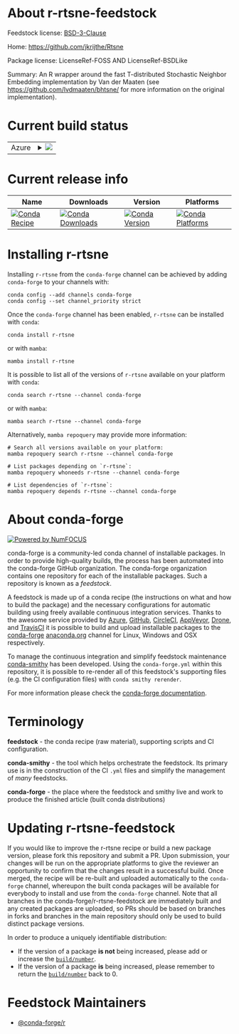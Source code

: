 About r-rtsne-feedstock
=======================

Feedstock license: [BSD-3-Clause](https://github.com/conda-forge/r-rtsne-feedstock/blob/main/LICENSE.txt)

Home: https://github.com/jkrijthe/Rtsne

Package license: LicenseRef-FOSS AND LicenseRef-BSDLike

Summary: An R wrapper around the fast T-distributed Stochastic Neighbor Embedding implementation by Van der Maaten  (see <https://github.com/lvdmaaten/bhtsne/> for more information on the original implementation).

Current build status
====================


<table>
    
  <tr>
    <td>Azure</td>
    <td>
      <details>
        <summary>
          <a href="https://dev.azure.com/conda-forge/feedstock-builds/_build/latest?definitionId=1577&branchName=main">
            <img src="https://dev.azure.com/conda-forge/feedstock-builds/_apis/build/status/r-rtsne-feedstock?branchName=main">
          </a>
        </summary>
        <table>
          <thead><tr><th>Variant</th><th>Status</th></tr></thead>
          <tbody><tr>
              <td>linux_64_r_base4.4</td>
              <td>
                <a href="https://dev.azure.com/conda-forge/feedstock-builds/_build/latest?definitionId=1577&branchName=main">
                  <img src="https://dev.azure.com/conda-forge/feedstock-builds/_apis/build/status/r-rtsne-feedstock?branchName=main&jobName=linux&configuration=linux%20linux_64_r_base4.4" alt="variant">
                </a>
              </td>
            </tr><tr>
              <td>linux_64_r_base4.5</td>
              <td>
                <a href="https://dev.azure.com/conda-forge/feedstock-builds/_build/latest?definitionId=1577&branchName=main">
                  <img src="https://dev.azure.com/conda-forge/feedstock-builds/_apis/build/status/r-rtsne-feedstock?branchName=main&jobName=linux&configuration=linux%20linux_64_r_base4.5" alt="variant">
                </a>
              </td>
            </tr><tr>
              <td>linux_aarch64_r_base4.4</td>
              <td>
                <a href="https://dev.azure.com/conda-forge/feedstock-builds/_build/latest?definitionId=1577&branchName=main">
                  <img src="https://dev.azure.com/conda-forge/feedstock-builds/_apis/build/status/r-rtsne-feedstock?branchName=main&jobName=linux&configuration=linux%20linux_aarch64_r_base4.4" alt="variant">
                </a>
              </td>
            </tr><tr>
              <td>linux_aarch64_r_base4.5</td>
              <td>
                <a href="https://dev.azure.com/conda-forge/feedstock-builds/_build/latest?definitionId=1577&branchName=main">
                  <img src="https://dev.azure.com/conda-forge/feedstock-builds/_apis/build/status/r-rtsne-feedstock?branchName=main&jobName=linux&configuration=linux%20linux_aarch64_r_base4.5" alt="variant">
                </a>
              </td>
            </tr><tr>
              <td>linux_ppc64le_r_base4.4</td>
              <td>
                <a href="https://dev.azure.com/conda-forge/feedstock-builds/_build/latest?definitionId=1577&branchName=main">
                  <img src="https://dev.azure.com/conda-forge/feedstock-builds/_apis/build/status/r-rtsne-feedstock?branchName=main&jobName=linux&configuration=linux%20linux_ppc64le_r_base4.4" alt="variant">
                </a>
              </td>
            </tr><tr>
              <td>linux_ppc64le_r_base4.5</td>
              <td>
                <a href="https://dev.azure.com/conda-forge/feedstock-builds/_build/latest?definitionId=1577&branchName=main">
                  <img src="https://dev.azure.com/conda-forge/feedstock-builds/_apis/build/status/r-rtsne-feedstock?branchName=main&jobName=linux&configuration=linux%20linux_ppc64le_r_base4.5" alt="variant">
                </a>
              </td>
            </tr><tr>
              <td>osx_64_r_base4.4</td>
              <td>
                <a href="https://dev.azure.com/conda-forge/feedstock-builds/_build/latest?definitionId=1577&branchName=main">
                  <img src="https://dev.azure.com/conda-forge/feedstock-builds/_apis/build/status/r-rtsne-feedstock?branchName=main&jobName=osx&configuration=osx%20osx_64_r_base4.4" alt="variant">
                </a>
              </td>
            </tr><tr>
              <td>osx_64_r_base4.5</td>
              <td>
                <a href="https://dev.azure.com/conda-forge/feedstock-builds/_build/latest?definitionId=1577&branchName=main">
                  <img src="https://dev.azure.com/conda-forge/feedstock-builds/_apis/build/status/r-rtsne-feedstock?branchName=main&jobName=osx&configuration=osx%20osx_64_r_base4.5" alt="variant">
                </a>
              </td>
            </tr><tr>
              <td>osx_arm64_r_base4.4</td>
              <td>
                <a href="https://dev.azure.com/conda-forge/feedstock-builds/_build/latest?definitionId=1577&branchName=main">
                  <img src="https://dev.azure.com/conda-forge/feedstock-builds/_apis/build/status/r-rtsne-feedstock?branchName=main&jobName=osx&configuration=osx%20osx_arm64_r_base4.4" alt="variant">
                </a>
              </td>
            </tr><tr>
              <td>osx_arm64_r_base4.5</td>
              <td>
                <a href="https://dev.azure.com/conda-forge/feedstock-builds/_build/latest?definitionId=1577&branchName=main">
                  <img src="https://dev.azure.com/conda-forge/feedstock-builds/_apis/build/status/r-rtsne-feedstock?branchName=main&jobName=osx&configuration=osx%20osx_arm64_r_base4.5" alt="variant">
                </a>
              </td>
            </tr><tr>
              <td>win_64_r_base4.4</td>
              <td>
                <a href="https://dev.azure.com/conda-forge/feedstock-builds/_build/latest?definitionId=1577&branchName=main">
                  <img src="https://dev.azure.com/conda-forge/feedstock-builds/_apis/build/status/r-rtsne-feedstock?branchName=main&jobName=win&configuration=win%20win_64_r_base4.4" alt="variant">
                </a>
              </td>
            </tr><tr>
              <td>win_64_r_base4.5</td>
              <td>
                <a href="https://dev.azure.com/conda-forge/feedstock-builds/_build/latest?definitionId=1577&branchName=main">
                  <img src="https://dev.azure.com/conda-forge/feedstock-builds/_apis/build/status/r-rtsne-feedstock?branchName=main&jobName=win&configuration=win%20win_64_r_base4.5" alt="variant">
                </a>
              </td>
            </tr>
          </tbody>
        </table>
      </details>
    </td>
  </tr>
</table>

Current release info
====================

| Name | Downloads | Version | Platforms |
| --- | --- | --- | --- |
| [![Conda Recipe](https://img.shields.io/badge/recipe-r--rtsne-green.svg)](https://anaconda.org/conda-forge/r-rtsne) | [![Conda Downloads](https://img.shields.io/conda/dn/conda-forge/r-rtsne.svg)](https://anaconda.org/conda-forge/r-rtsne) | [![Conda Version](https://img.shields.io/conda/vn/conda-forge/r-rtsne.svg)](https://anaconda.org/conda-forge/r-rtsne) | [![Conda Platforms](https://img.shields.io/conda/pn/conda-forge/r-rtsne.svg)](https://anaconda.org/conda-forge/r-rtsne) |

Installing r-rtsne
==================

Installing `r-rtsne` from the `conda-forge` channel can be achieved by adding `conda-forge` to your channels with:

```
conda config --add channels conda-forge
conda config --set channel_priority strict
```

Once the `conda-forge` channel has been enabled, `r-rtsne` can be installed with `conda`:

```
conda install r-rtsne
```

or with `mamba`:

```
mamba install r-rtsne
```

It is possible to list all of the versions of `r-rtsne` available on your platform with `conda`:

```
conda search r-rtsne --channel conda-forge
```

or with `mamba`:

```
mamba search r-rtsne --channel conda-forge
```

Alternatively, `mamba repoquery` may provide more information:

```
# Search all versions available on your platform:
mamba repoquery search r-rtsne --channel conda-forge

# List packages depending on `r-rtsne`:
mamba repoquery whoneeds r-rtsne --channel conda-forge

# List dependencies of `r-rtsne`:
mamba repoquery depends r-rtsne --channel conda-forge
```


About conda-forge
=================

[![Powered by
NumFOCUS](https://img.shields.io/badge/powered%20by-NumFOCUS-orange.svg?style=flat&colorA=E1523D&colorB=007D8A)](https://numfocus.org)

conda-forge is a community-led conda channel of installable packages.
In order to provide high-quality builds, the process has been automated into the
conda-forge GitHub organization. The conda-forge organization contains one repository
for each of the installable packages. Such a repository is known as a *feedstock*.

A feedstock is made up of a conda recipe (the instructions on what and how to build
the package) and the necessary configurations for automatic building using freely
available continuous integration services. Thanks to the awesome service provided by
[Azure](https://azure.microsoft.com/en-us/services/devops/), [GitHub](https://github.com/),
[CircleCI](https://circleci.com/), [AppVeyor](https://www.appveyor.com/),
[Drone](https://cloud.drone.io/welcome), and [TravisCI](https://travis-ci.com/)
it is possible to build and upload installable packages to the
[conda-forge](https://anaconda.org/conda-forge) [anaconda.org](https://anaconda.org/)
channel for Linux, Windows and OSX respectively.

To manage the continuous integration and simplify feedstock maintenance
[conda-smithy](https://github.com/conda-forge/conda-smithy) has been developed.
Using the ``conda-forge.yml`` within this repository, it is possible to re-render all of
this feedstock's supporting files (e.g. the CI configuration files) with ``conda smithy rerender``.

For more information please check the [conda-forge documentation](https://conda-forge.org/docs/).

Terminology
===========

**feedstock** - the conda recipe (raw material), supporting scripts and CI configuration.

**conda-smithy** - the tool which helps orchestrate the feedstock.
                   Its primary use is in the construction of the CI ``.yml`` files
                   and simplify the management of *many* feedstocks.

**conda-forge** - the place where the feedstock and smithy live and work to
                  produce the finished article (built conda distributions)


Updating r-rtsne-feedstock
==========================

If you would like to improve the r-rtsne recipe or build a new
package version, please fork this repository and submit a PR. Upon submission,
your changes will be run on the appropriate platforms to give the reviewer an
opportunity to confirm that the changes result in a successful build. Once
merged, the recipe will be re-built and uploaded automatically to the
`conda-forge` channel, whereupon the built conda packages will be available for
everybody to install and use from the `conda-forge` channel.
Note that all branches in the conda-forge/r-rtsne-feedstock are
immediately built and any created packages are uploaded, so PRs should be based
on branches in forks and branches in the main repository should only be used to
build distinct package versions.

In order to produce a uniquely identifiable distribution:
 * If the version of a package **is not** being increased, please add or increase
   the [``build/number``](https://docs.conda.io/projects/conda-build/en/latest/resources/define-metadata.html#build-number-and-string).
 * If the version of a package **is** being increased, please remember to return
   the [``build/number``](https://docs.conda.io/projects/conda-build/en/latest/resources/define-metadata.html#build-number-and-string)
   back to 0.

Feedstock Maintainers
=====================

* [@conda-forge/r](https://github.com/orgs/conda-forge/teams/r/)


